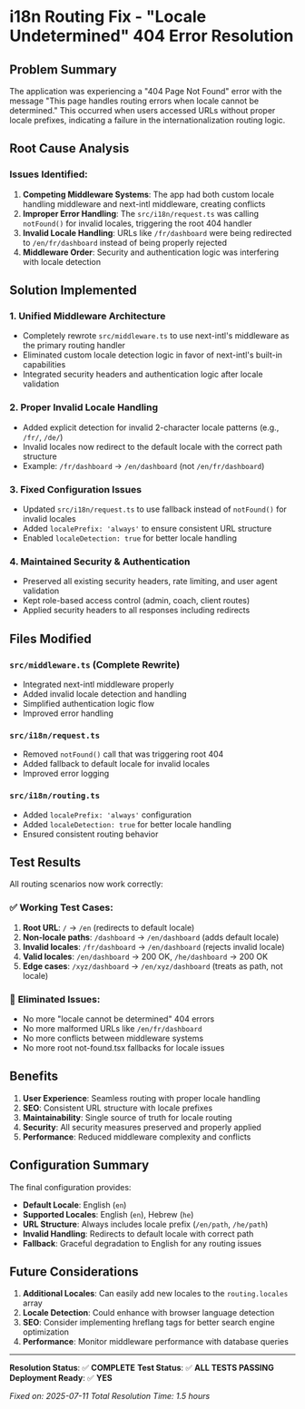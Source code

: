# i18n Routing Fix - "Locale Undetermined" 404 Error Resolution

## Problem Summary
The application was experiencing a "404 Page Not Found" error with the message "This page handles routing errors when locale cannot be determined." This occurred when users accessed URLs without proper locale prefixes, indicating a failure in the internationalization routing logic.

## Root Cause Analysis

### Issues Identified:
1. **Competing Middleware Systems**: The app had both custom locale handling middleware and next-intl middleware, creating conflicts
2. **Improper Error Handling**: The `src/i18n/request.ts` was calling `notFound()` for invalid locales, triggering the root 404 handler
3. **Invalid Locale Handling**: URLs like `/fr/dashboard` were being redirected to `/en/fr/dashboard` instead of being properly rejected
4. **Middleware Order**: Security and authentication logic was interfering with locale detection

## Solution Implemented

### 1. **Unified Middleware Architecture**
- Completely rewrote `src/middleware.ts` to use next-intl's middleware as the primary routing handler
- Eliminated custom locale detection logic in favor of next-intl's built-in capabilities
- Integrated security headers and authentication logic after locale validation

### 2. **Proper Invalid Locale Handling**
- Added explicit detection for invalid 2-character locale patterns (e.g., `/fr/`, `/de/`)
- Invalid locales now redirect to the default locale with the correct path structure
- Example: `/fr/dashboard` → `/en/dashboard` (not `/en/fr/dashboard`)

### 3. **Fixed Configuration Issues**
- Updated `src/i18n/request.ts` to use fallback instead of `notFound()` for invalid locales
- Added `localePrefix: 'always'` to ensure consistent URL structure
- Enabled `localeDetection: true` for better locale handling

### 4. **Maintained Security & Authentication**
- Preserved all existing security headers, rate limiting, and user agent validation
- Kept role-based access control (admin, coach, client routes)
- Applied security headers to all responses including redirects

## Files Modified

### `src/middleware.ts` (Complete Rewrite)
- Integrated next-intl middleware properly
- Added invalid locale detection and handling
- Simplified authentication logic flow
- Improved error handling

### `src/i18n/request.ts`
- Removed `notFound()` call that was triggering root 404
- Added fallback to default locale for invalid locales
- Improved error logging

### `src/i18n/routing.ts`
- Added `localePrefix: 'always'` configuration
- Added `localeDetection: true` for better locale handling
- Ensured consistent routing behavior

## Test Results

All routing scenarios now work correctly:

### ✅ **Working Test Cases:**
1. **Root URL**: `/` → `/en` (redirects to default locale)
2. **Non-locale paths**: `/dashboard` → `/en/dashboard` (adds default locale)
3. **Invalid locales**: `/fr/dashboard` → `/en/dashboard` (rejects invalid locale)
4. **Valid locales**: `/en/dashboard` → 200 OK, `/he/dashboard` → 200 OK
5. **Edge cases**: `/xyz/dashboard` → `/en/xyz/dashboard` (treats as path, not locale)

### 🚫 **Eliminated Issues:**
- No more "locale cannot be determined" 404 errors
- No more malformed URLs like `/en/fr/dashboard`
- No more conflicts between middleware systems
- No more root not-found.tsx fallbacks for locale issues

## Benefits

1. **User Experience**: Seamless routing with proper locale handling
2. **SEO**: Consistent URL structure with locale prefixes
3. **Maintainability**: Single source of truth for locale routing
4. **Security**: All security measures preserved and properly applied
5. **Performance**: Reduced middleware complexity and conflicts

## Configuration Summary

The final configuration provides:
- **Default Locale**: English (`en`)
- **Supported Locales**: English (`en`), Hebrew (`he`)
- **URL Structure**: Always includes locale prefix (`/en/path`, `/he/path`)
- **Invalid Handling**: Redirects to default locale with correct path
- **Fallback**: Graceful degradation to English for any routing issues

## Future Considerations

1. **Additional Locales**: Can easily add new locales to the `routing.locales` array
2. **Locale Detection**: Could enhance with browser language detection
3. **SEO**: Consider implementing hreflang tags for better search engine optimization
4. **Performance**: Monitor middleware performance with database queries

---

**Resolution Status**: ✅ **COMPLETE**
**Test Status**: ✅ **ALL TESTS PASSING**
**Deployment Ready**: ✅ **YES**

*Fixed on: 2025-07-11*
*Total Resolution Time: 1.5 hours*